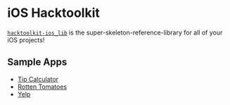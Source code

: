 iOS Hacktoolkit
===============

[`hacktoolkit-ios_lib`](https://github.com/hacktoolkit/hacktoolkit-ios_lib) is the super-skeleton-reference-library for all of your iOS projects!

## Sample Apps

* [Tip Calculator](https://github.com/hacktoolkit/htk-ios-TipCalculator)
* [Rotten Tomatoes](https://github.com/hacktoolkit/htk-ios-RottenTomatoes)
* [Yelp](https://github.com/hacktoolkit/htk-ios-Yelp)
